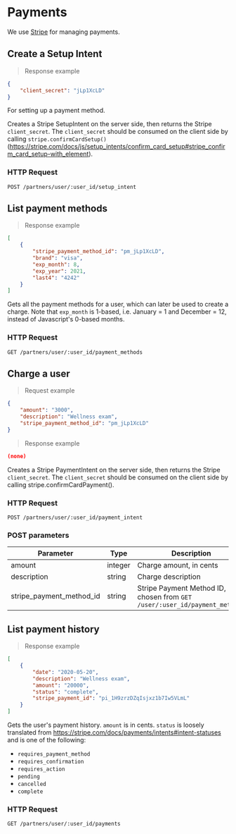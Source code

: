 # Payments
We use [Stripe](http://stripe.com/) for managing payments.

## Create a Setup Intent

> Response example

```json
{
	"client_secret": "jLp1XcLD"
}
```

For setting up a payment method.

Creates a Stripe SetupIntent on the server side, then returns the Stripe `client_secret`.
The `client_secret` should be consumed on the client side by calling `stripe.confirmCardSetup()` (https://stripe.com/docs/js/setup_intents/confirm_card_setup#stripe_confirm_card_setup-with_element).

### HTTP Request
`POST /partners/user/:user_id/setup_intent`

## List payment methods

> Response example

```json
[
	{
		"stripe_payment_method_id": "pm_jLp1XcLD",
		"brand": "visa",
		"exp_month": 8,
		"exp_year": 2021,
		"last4": "4242"
	}
]
```

Gets all the payment methods for a user, which can later be used to create a charge.
Note that `exp_month` is 1-based, i.e. January = 1 and December = 12, instead of Javascript's 0-based months.


### HTTP Request
`GET /partners/user/:user_id/payment_methods`

## Charge a user

> Request example

```json
{
	"amount": "3000",
	"description": "Wellness exam",
	"stripe_payment_method_id": "pm_jLp1XcLD"
}
```

> Response example

```json
(none)
```

Creates a Stripe PaymentIntent on the server side, then returns the Stripe `client_secret`.
The `client_secret` should be consumed on the client side by calling stripe.confirmCardPayment().

### HTTP Request
`POST /partners/user/:user_id/payment_intent`

### POST parameters
Parameter | Type | Description
--------- | ---- | -----------
amount | integer | Charge amount, in cents
description | string | Charge description
stripe_payment_method_id | string | Stripe Payment Method ID, chosen from `GET /user/:user_id/payment_methods`

## List payment history

> Response example

```json
[
	{		
		"date": "2020-05-20",
		"description": "Wellness exam",
		"amount": "20000",
		"status": "complete",
		"stripe_payment_id": "pi_1H9zrzDZqIsjxz1b7Iw5VLmL"
	}
]
```

Gets the user's payment history. `amount` is in cents. `status` is loosely translated from https://stripe.com/docs/payments/intents#intent-statuses and is one of the following:

- `requires_payment_method`
- `requires_confirmation`
- `requires_action`
- `pending`
- `cancelled`
- `complete`

### HTTP Request
`GET /partners/user/:user_id/payments`
